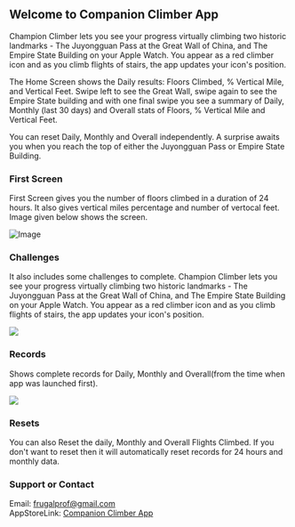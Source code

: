 ## Welcome to Companion Climber App

Champion Climber lets you see your progress virtually climbing two historic landmarks - The Juyongguan Pass at the Great Wall of China, and The Empire State Building on your Apple Watch. You appear as a red climber icon and as you climb flights of stairs, the app updates your icon's position.

The Home Screen shows the Daily results: Floors Climbed, % Vertical Mile, and Vertical Feet. Swipe left to see the Great Wall, swipe again to see the Empire State building and with one final swipe you see a summary of Daily, Monthly (last 30 days) and Overall stats of Floors, % Vertical Mile and Vertical Feet.

You can reset Daily, Monthly and Overall independently. A surprise awaits you when you reach the top of either the Juyongguan Pass or Empire State Building.

### First Screen

First Screen gives you the number of floors climbed in a duration of 24 hours. It also gives vertical miles percentage and number of vertocal feet. Image given below shows the screen.

![Image](https://raw.githubusercontent.com/saad-creator/Companion.Climber/main/Appstore%20SS1.jpg)

### Challenges

  It also includes some challenges to complete. Champion Climber lets you see your progress virtually climbing two historic landmarks - The Juyongguan Pass at the Great Wall of China, and The Empire State Building on your Apple Watch. You appear as a red climber icon and as you climb flights of stairs, the app updates your icon's position.



<img src="https://raw.githubusercontent.com/saad-creator/Companion.Climber/main/Appstore%20SS2.jpg"/>



### Records

  Shows complete records for Daily, Monthly and Overall(from the time when app was launched first).

<img src="https://raw.githubusercontent.com/saad-creator/Companion.Climber/main/Appstore%20SS3.1.jpg"/>



### Resets

  You can also Reset the daily, Monthly and Overall Flights Climbed. If you don't want to reset then it will automatically reset records for 24 hours and monthly data.
  

### Support or Contact

Email: frugalprof@gmail.com <br>
AppStoreLink: [Companion Climber App](url) 

